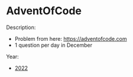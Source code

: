 # AdventOfCode

Description:
- Problem from here: https://adventofcode.com
- 1 question per day in December

Year:
- [2022](/2022/)